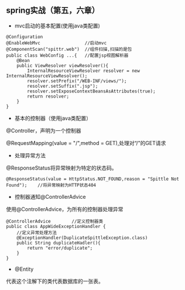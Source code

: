 ## spring实战（第五，六章）

* mvc启动的基本配置(使用java类配置)

    
<servlet>

	@Configuration
	@EnableWebMvc                 //启动mvc
	@ComponentScan("spittr.web")  //组件扫描,扫描的是包
	public class WebConfig ...{   //配置jsp视图解析器
		@Bean
		public ViewResolver viewResolver(){
			InternalResourceViewResolver resolver = new InternalResourceViewResolver();
			resolver.setPrefix("/WEB-INF/views/");
			resolver.setSuffix(".jsp");
			resolver.setExposeContextBeansAsAttributes(true);
			return resolver;
		}
	}
</servlet>

* 基本的控制器（使用java类配置）

@Controller，声明为一个控制器

@RequestMapping(value = "/",method = GET),处理对“/”的GET请求

* 处理异常方法

@ResponseStatus将异常映射为特定的状态码。

<servlet>

	@ResponseStatus(value = HttpStatus.NOT_FOUND,reason = "Spittle Not Found");    //将异常映射为HTTP状态404

* 控制器通知@ControllerAdvice

使用@ControllerAdvice，为所有的控制器处理异常	

<servlet>

	@ControllerAdvice        //定义控制器类
	public class AppWideExceptionHandler {
		//定义异常处理方法
		@ExceptionHandler(DuplicateSpittleException.class)
		public String duplicateHadler(){
			return "error/duplicate";
		}
	}

* @Entity 

代表这个注解下的类代表数据库的一张表。